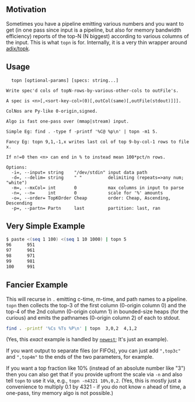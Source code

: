 Motivation
----------
Sometimes you have a pipeline emitting various numbers and you want to get (in
one pass since input is a pipeline, but also for memory bandwidth efficiency)
reports of the top-N (N biggest) according to various columns of the input.
This is what `topn` is for.  Internally, it is a very thin wrapper around
[adix/topk](https://github.com/c-blake/adix/blob/master/adix/topk.nim).

Usage
-----
```
  topn [optional-params] [specs: string...]

Write spec'd cols of topN-rows-by-various-other-cols to outFile's.

A spec is <n>[,<sort-key-col>(0)[,outCol(same)[,outFile(stdout)]]].

ColNos are Py-like 0-origin,signed.

Algo is fast one-pass over (mmap|stream) input.

Simple Eg: find . -type f -printf '%C@ %p\n' | topn -m1 5.

Fancy Eg: topn 9,1,-1,x writes last col of top 9-by-col-1 rows to file x.

If n!=0 then <n> can end in % to instead mean 100*pct/n rows.

Options:
  -i=, --input= string    "/dev/stdin" input data path
  -d=, --delim= string    " "          delimiting (repeats=>any num; "white")
  -m=, --mxCol= int       0            max columns in input to parse
  -n=, --n=     int       0            scale for '%' amounts
  -o=, --order= TopKOrder Cheap        order: Cheap, Ascending, Descending
  -p=, --partn= Partn     last         partition: last, ran
```

Very Simple Example
-------------------
```sh
$ paste <(seq 1 100) <(seq 1 10 1000) | topn 5
96      951
97      961
98      971
99      981
100     991
```

Fancier Example
---------------
This will recurse in `.` emitting c-time, m-time, and path names to a pipeline.
`topn` then collects the top-3 of the first column (0-origin column 0) and the
top-4 of the 2nd column (0-origin column 1) in bounded-size heaps (for the
curious) and emits the pathnames (0-origin column 2) of each to stdout.
```sh
find . -printf '%Cs %Ts %P\n' | topn  3,0,2  4,1,2
```
(Yes, this *exact* example is handled by [`newest`](newest.md); It's just an
example).

If you want output to separate files (or FIFOs), you can just add `",top3c"` and
`",top4m"` to the ends of the two parameters, for example.

If you want a top fraction like 10% (instead of an absolute number like "3")
then you can also get that if you provide upfront the scale via `-n` and also
tell `topn` to use it via, e.g., `topn -n4321 10%,0,2`.  (Yes, this is mostly
just a convenience to multiply 0.1 by 4321 - if you do not know `n` ahead of
time, a one-pass, tiny memory algo is not possible.)

